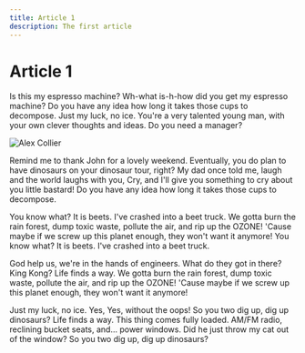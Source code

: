 ```yaml
---
title: Article 1
description: The first article
---
```


# Article 1

Is this my espresso machine? Wh-what is-h-how did you get my espresso machine? Do you have any idea
how long it takes those cups to decompose. Just my luck, no ice. You're a very talented young man,
with your own clever thoughts and ideas. Do you need a manager?

![Alex Collier](/images/article-1/acollier.jpg)

Remind me to thank John for a lovely weekend. Eventually, you do plan to have dinosaurs on your
dinosaur tour, right? My dad once told me, laugh and the world laughs with you, Cry, and I'll give
you something to cry about you little bastard! Do you have any idea how long it takes those cups to
decompose.

You know what? It is beets. I've crashed into a beet truck. We gotta burn the rain forest, dump
toxic waste, pollute the air, and rip up the OZONE! 'Cause maybe if we screw up this planet enough,
they won't want it anymore! You know what? It is beets. I've crashed into a beet truck.

God help us, we're in the hands of engineers. What do they got in there? King Kong? Life finds a
way. We gotta burn the rain forest, dump toxic waste, pollute the air, and rip up the OZONE! 'Cause
maybe if we screw up this planet enough, they won't want it anymore!

Just my luck, no ice. Yes, Yes, without the oops! So you two dig up, dig up dinosaurs? Life finds a
way. This thing comes fully loaded. AM/FM radio, reclining bucket seats, and... power windows. Did
he just throw my cat out of the window? So you two dig up, dig up dinosaurs?
